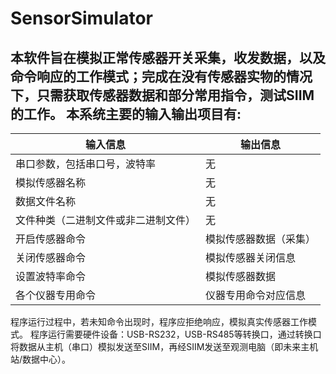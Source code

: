 # SensorSimulator
本软件旨在模拟正常传感器开关采集，收发数据，以及命令响应的工作模式；完成在没有传感器实物的情况下，只需获取传感器数据和部分常用指令，测试SIIM的工作。
本系统主要的输入输出项目有:
--------
| 输入信息 | 输出信息|
| ---------- | -----------|
|串口参数，包括串口号，波特率|无|
|模拟传感器名称| 无|
|数据文件名称|无|
|文件种类（二进制文件或非二进制文件）|无|
|开启传感器命令	    |模拟传感器数据（采集）|
|关闭传感器命令     | 模拟传感器关闭信息|
|设置波特率命令	  |模拟传感器数据|
|各个仪器专用命令	|仪器专用命令对应信息|

程序运行过程中，若未知命令出现时，程序应拒绝响应，模拟真实传感器工作模式。
程序运行需要硬件设备：USB-RS232，USB-RS485等转换口，通过转换口将数据从主机（串口）模拟发送至SIIM，再经SIIM发送至观测电脑（即未来主机站/数据中心）。

